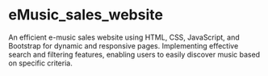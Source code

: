 # eMusic_sales_website
An efficient e-music sales website using HTML, CSS, JavaScript, and Bootstrap for dynamic and responsive pages. Implementing effective search and filtering features, enabling users to easily discover music based on specific criteria.
